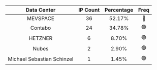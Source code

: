 | Data Center | IP Count | Percentage | Freq |
|:------------:|:--------:|:-----------:|:-----:|
| MEVSPACE | 36 | 52.17% | 🔴 |
| Contabo | 24 | 34.78% | 🟢 |
| HETZNER | 6 | 8.70% | 🟢 |
| Nubes | 2 | 2.90% | 🟢 |
| Michael Sebastian Schinzel | 1 | 1.45% | 🟢 |